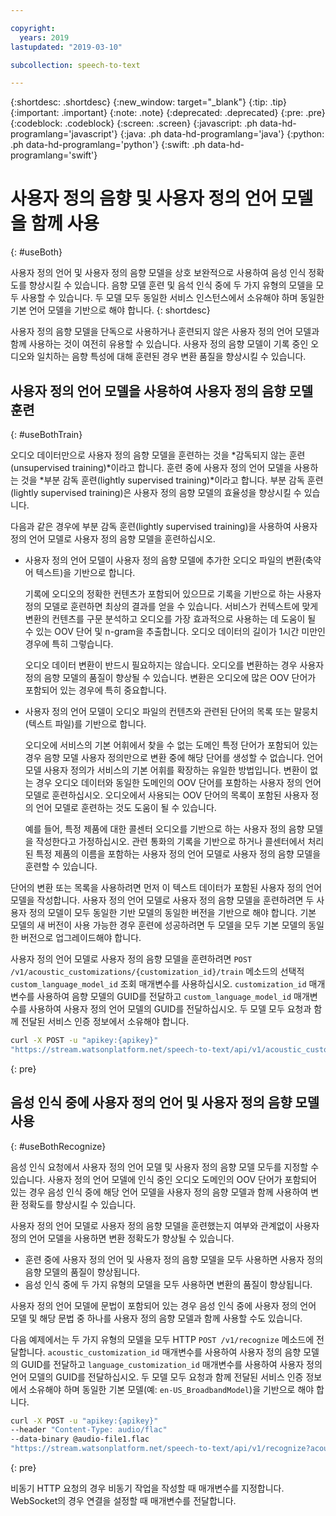 ```yaml
---

copyright:
  years: 2019
lastupdated: "2019-03-10"

subcollection: speech-to-text

---
```


{:shortdesc: .shortdesc}
{:new_window: target="_blank"}
{:tip: .tip}
{:important: .important}
{:note: .note}
{:deprecated: .deprecated}
{:pre: .pre}
{:codeblock: .codeblock}
{:screen: .screen}
{:javascript: .ph data-hd-programlang='javascript'}
{:java: .ph data-hd-programlang='java'}
{:python: .ph data-hd-programlang='python'}
{:swift: .ph data-hd-programlang='swift'}

# 사용자 정의 음향 및 사용자 정의 언어 모델을 함께 사용
{: #useBoth}

사용자 정의 언어 및 사용자 정의 음향 모델을 상호 보완적으로 사용하여 음성 인식 정확도를 향상시킬 수 있습니다. 음향 모델 훈련 및 음석 인식 중에 두 가지 유형의 모델을 모두 사용할 수 있습니다. 두 모델 모두 동일한 서비스 인스턴스에서 소유해야 하며 동일한 기본 언어 모델을 기반으로 해야 합니다.
{: shortdesc}

사용자 정의 음향 모델을 단독으로 사용하거나 훈련되지 않은 사용자 정의 언어 모델과 함께 사용하는 것이 여전히 유용할 수 있습니다. 사용자 정의 음향 모델이 기록 중인 오디오와 일치하는 음향 특성에 대해 훈련된 경우 변환 품질을 향상시킬 수 있습니다.

## 사용자 정의 언어 모델을 사용하여 사용자 정의 음향 모델 훈련
{: #useBothTrain}

오디오 데이터만으로 사용자 정의 음향 모델을 훈련하는 것을 *감독되지 않는 훈련(unsupervised training)*이라고 합니다. 훈련 중에 사용자 정의 언어 모델을 사용하는 것을 *부분 감독 훈련(lightly supervised training)*이라고 합니다. 부분 감독 훈련(lightly supervised training)은 사용자 정의 음향 모델의 효율성을 향상시킬 수 있습니다.

다음과 같은 경우에 부분 감독 훈련(lightly supervised training)을 사용하여 사용자 정의 언어 모델로 사용자 정의 음향 모델을 훈련하십시오.

-   사용자 정의 언어 모델이 사용자 정의 음향 모델에 추가한 오디오 파일의 변환(축약어 텍스트)을 기반으로 합니다.

    기록에 오디오의 정확한 컨텐츠가 포함되어 있으므로 기록을 기반으로 하는 사용자 정의 모델로 훈련하면 최상의 결과를 얻을 수 있습니다. 서비스가 컨텍스트에 맞게 변환의 컨텐츠를 구문 분석하고 오디오를 가장 효과적으로 사용하는 데 도움이 될 수 있는 OOV 단어 및 n-gram을 추출합니다. 오디오 데이터의 길이가 1시간 미만인 경우에 특히 그렇습니다.

    오디오 데이터 변환이 반드시 필요하지는 않습니다. 오디오를 변환하는 경우 사용자 정의 음향 모델의 품질이 향상될 수 있습니다. 변환은 오디오에 많은 OOV 단어가 포함되어 있는 경우에 특히 중요합니다.
-   사용자 정의 언어 모델이 오디오 파일의 컨텐츠와 관련된 단어의 목록 또는 말뭉치(텍스트 파일)를 기반으로 합니다.

    오디오에 서비스의 기본 어휘에서 찾을 수 없는 도메인 특정 단어가 포함되어 있는 경우 음향 모델 사용자 정의만으로 변환 중에 해당 단어를 생성할 수 없습니다. 언어 모델 사용자 정의가 서비스의 기본 어휘를 확장하는 유일한 방법입니다. 변환이 없는 경우 오디오 데이터와 동일한 도메인의 OOV 단어를 포함하는 사용자 정의 언어 모델로 훈련하십시오. 오디오에서 사용되는 OOV 단어의 목록이 포함된 사용자 정의 언어 모델로 훈련하는 것도 도움이 될 수 있습니다.

    예를 들어, 특정 제품에 대한 콜센터 오디오를 기반으로 하는 사용자 정의 음향 모델을 작성한다고 가정하십시오. 관련 통화의 기록을 기반으로 하거나 콜센터에서 처리된 특정 제품의 이름을 포함하는 사용자 정의 언어 모델로 사용자 정의 음향 모델을 훈련할 수 있습니다.

단어의 변환 또는 목록을 사용하려면 먼저 이 텍스트 데이터가 포함된 사용자 정의 언어 모델을 작성합니다. 사용자 정의 언어 모델로 사용자 정의 음향 모델을 훈련하려면 두 사용자 정의 모델이 모두 동일한 기반 모델의 동일한 버전을 기반으로 해야 합니다. 기본 모델의 새 버전이 사용 가능한 경우 훈련에 성공하려면 두 모델을 모두 기본 모델의 동일한 버전으로 업그레이드해야 합니다.

사용자 정의 언어 모델로 사용자 정의 음향 모델을 훈련하려면 `POST /v1/acoustic_customizations/{customization_id}/train` 메소드의 선택적 `custom_language_model_id` 조회 매개변수를 사용하십시오. `customization_id` 매개변수를 사용하여 음향 모델의 GUID를 전달하고 `custom_language_model_id` 매개변수를 사용하여 사용자 정의 언어 모델의 GUID를 전달하십시오. 두 모델 모두 요청과 함께 전달된 서비스 인증 정보에서 소유해야 합니다.

```bash
curl -X POST -u "apikey:{apikey}"
"https://stream.watsonplatform.net/speech-to-text/api/v1/acoustic_customizations/{customization_id}/train?custom_language_model_id={customization_id}"
```
{: pre}

## 음성 인식 중에 사용자 정의 언어 및 사용자 정의 음향 모델 사용
{: #useBothRecognize}

음성 인식 요청에서 사용자 정의 언어 모델 및 사용자 정의 음향 모델 모두를 지정할 수 있습니다. 사용자 정의 언어 모델에 인식 중인 오디오 도메인의 OOV 단어가 포함되어 있는 경우 음성 인식 중에 해당 언어 모델을 사용자 정의 음향 모델과 함께 사용하여 변환 정확도를 향상시킬 수 있습니다.

사용자 정의 언어 모델로 사용자 정의 음향 모델을 훈련했는지 여부와 관계없이 사용자 정의 언어 모델을 사용하면 변환 정확도가 향상될 수 있습니다.

-   훈련 중에 사용자 정의 언어 및 사용자 정의 음향 모델을 모두 사용하면 사용자 정의 음향 모델의 품질이 향상됩니다. 
-   음성 인식 중에 두 가지 유형의 모델을 모두 사용하면 변환의 품질이 향상됩니다.

사용자 정의 언어 모델에 문법이 포함되어 있는 경우 음성 인식 중에 사용자 정의 언어 모델 및 해당 문법 중 하나를 사용자 정의 음향 모델과 함께 사용할 수도 있습니다.

다음 예제에서는 두 가지 유형의 모델을 모두 HTTP `POST /v1/recognize` 메소드에 전달합니다. `acoustic_customization_id` 매개변수를 사용하여 사용자 정의 음향 모델의 GUID를 전달하고 `language_customization_id` 매개변수를 사용하여 사용자 정의 언어 모델의 GUID를 전달하십시오. 두 모델 모두 요청과 함께 전달된 서비스 인증 정보에서 소유해야 하며 동일한 기본 모델(예: `en-US_BroadbandModel`)을 기반으로 해야 합니다.

```bash
curl -X POST -u "apikey:{apikey}"
--header "Content-Type: audio/flac"
--data-binary @audio-file1.flac
"https://stream.watsonplatform.net/speech-to-text/api/v1/recognize?acoustic_customization_id={customization_id}&language_customization_id={customization_id}"
```
{: pre}

비동기 HTTP 요청의 경우 비동기 작업을 작성할 때 매개변수를 지정합니다. WebSocket의 경우 연결을 설정할 때 매개변수를 전달합니다.

